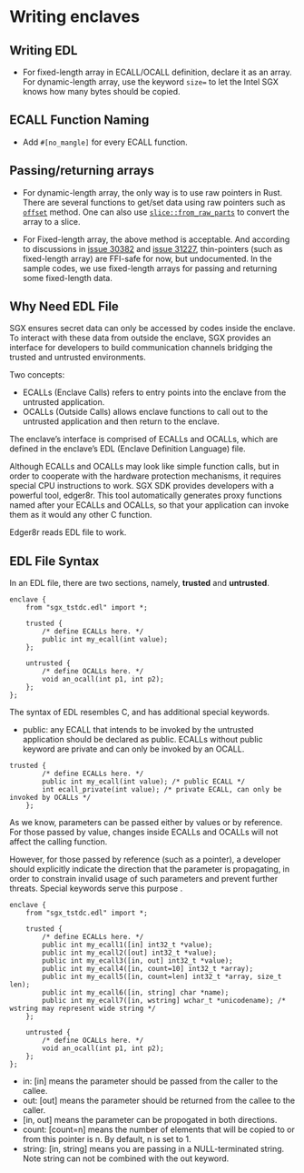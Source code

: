 # Writing enclaves

## Writing EDL

* For fixed-length array in ECALL/OCALL definition, declare it as an array.  For dynamic-length array, use the keyword `size=` to let the Intel SGX knows how many bytes should be copied.

## ECALL Function Naming

* Add `#[no_mangle]` for every ECALL function.

## Passing/returning arrays

* For dynamic-length array, the only way is to use raw pointers in Rust. There are several functions to get/set data using raw pointers such as [`offset`](https://doc.rust-lang.org/1.9.0/std/primitive.pointer.html#method.offset) method. One can also use [`slice::from_raw_parts`](https://doc.rust-lang.org/std/slice/fn.from_raw_parts.html) to convert the array to a slice.

* For Fixed-length array, the above method is acceptable. And according to discussions in [issue 30382](https://github.com/rust-lang/rust/issues/30382) and [issue 31227](https://github.com/rust-lang/rust/issues/31227), thin-pointers (such as fixed-length array) are FFI-safe for now, but undocumented. In the sample codes, we use fixed-length arrays for passing and returning some fixed-length data.

## Why Need EDL File
SGX ensures secret data can only be accessed by codes inside the enclave. To interact with these data from outside the enclave, SGX provides an interface for developers to build communication channels bridging the trusted and untrusted environments.

Two concepts:

* ECALLs (Enclave Calls) refers to entry points into the enclave from the untrusted application.
* OCALLs (Outside Calls) allows enclave functions to call out to the untrusted application and then return to the enclave.

The enclave’s interface is comprised of ECALLs and OCALLs, which are defined in the enclave’s EDL (Enclave Definition Language) file.

Although ECALLs and OCALLs may look like simple function calls, but in order to cooperate with the hardware protection mechanisms, it requires special CPU instructions to work. SGX SDK provides developers with a powerful tool, edger8r. This tool automatically generates proxy functions named after your ECALLs and OCALLs, so that your application can invoke them as it would any other C function.

Edger8r reads EDL file to work.

## EDL File Syntax
In an EDL file, there are two sections, namely, **trusted** and **untrusted**.

```
enclave {
    from "sgx_tstdc.edl" import *;

    trusted {
        /* define ECALLs here. */
        public int my_ecall(int value);
    };

    untrusted {
        /* define OCALLs here. */
        void an_ocall(int p1, int p2);
    };
};
```

The syntax of EDL resembles C, and has additional special keywords.

* public: any ECALL that intends to be invoked by the untrusted application should be declared as public. ECALLs without public keyword are private and can only be invoked by an OCALL.

```
trusted {
        /* define ECALLs here. */
        public int my_ecall(int value); /* public ECALL */
        int ecall_private(int value); /* private ECALL, can only be invoked by OCALLs */
    };
```

As we know, parameters can be passed either by values or by reference. For those passed by value, changes inside ECALLs and OCALLs will not affect the calling function.

However, for those passed by reference (such as a pointer), a developer should explicitly indicate the direction that the parameter is propagating, in order to constrain invalid usage of such parameters and prevent further threats. Special keywords serve this purpose .

```
enclave {
    from "sgx_tstdc.edl" import *;

    trusted {
        /* define ECALLs here. */
        public int my_ecall1([in] int32_t *value);
        public int my_ecall2([out] int32_t *value);
        public int my_ecall3([in, out] int32_t *value);
        public int my_ecall4([in, count=10] int32_t *array);
        public int my_ecall5([in, count=len] int32_t *array, size_t len);
        public int my_ecall6([in, string] char *name);
        public int my_ecall7([in, wstring] wchar_t *unicodename); /* wstring may represent wide string */
    };

    untrusted {
        /* define OCALLs here. */
        void an_ocall(int p1, int p2);
    };
};
```

* in: [in] means the parameter should be passed from the caller to the callee.
* out: [out] means the parameter should be returned from the callee to the caller.
* [in, out] means the parameter can be propogated in both directions.
* count: [count=n] means the number of elements that will be copied to or from this pointer is n. By default, n is set to 1.
* string: [in, string] means you are passing in a NULL-terminated string. Note string can not be combined with the out keyword.